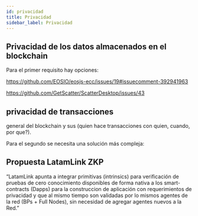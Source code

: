 ```yaml
---
id: privacidad
title: Privacidad
sidebar_label: Privacidad
---
```



## Privacidad de los datos almacenados en el blockchain 


Para el primer requisito hay opciones:

https://github.com/EOSIO/eosjs-ecc/issues/19#issuecomment-392941963

https://github.com/GetScatter/ScatterDesktop/issues/43

## privacidad de transacciones 

general del blockchain y sus (quien hace transacciones con quien, cuando, por que?).

Para el segundo se necesita una solución más compleja:

## Propuesta LatamLink ZKP
“LatamLink apunta a integrar primitivas (intrinsics) para verificación de pruebas de cero conocimiento disponibles de forma nativa a los smart-contracts (Dapps) para la construccion de aplicación con requerimientos de privacidad y que al mismo tiempo son validadas por lo mismos agentes de la red (BPs + Full Nodes), sin necesidad de agregar agentes nuevos a la Red.”